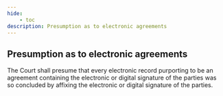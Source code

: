 ```yaml
---
hide:
    - toc
description: Presumption as to electronic agreements
---
```


## Presumption as to electronic agreements

The Court shall presume that every electronic record purporting to be an agreement containing the electronic or digital signature of the parties was so concluded by affixing the electronic or digital signature of the parties.
